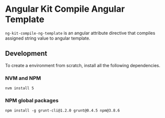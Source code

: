 # Angular Kit Compile Angular Template
`ng-kit-compile-ng-template` is an angular attribute directive that compiles assigned string value to angular template.

## Development
To create a environment from scratch, install all the following dependencies.
### NVM and NPM
```
nvm install 5
```
### NPM global packages
```
npm install -g grunt-cli@1.2.0 grunt@0.4.5 npm@3.8.6
```